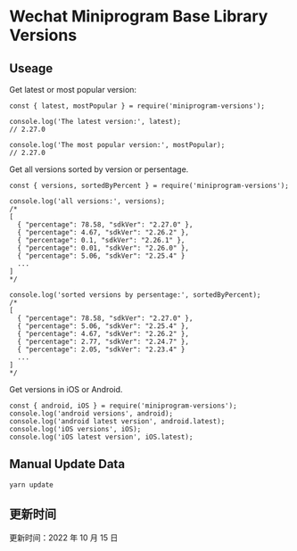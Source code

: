 
# Wechat Miniprogram Base Library Versions

## Useage

Get latest or most popular version:

```;
const { latest, mostPopular } = require('miniprogram-versions');

console.log('The latest version:', latest);
// 2.27.0

console.log('The most popular version:', mostPopular);
// 2.27.0

```

Get all versions sorted by version or persentage.

```
const { versions, sortedByPercent } = require('miniprogram-versions');

console.log('all versions:', versions);
/*
[
  { "percentage": 78.58, "sdkVer": "2.27.0" },
  { "percentage": 4.67, "sdkVer": "2.26.2" },
  { "percentage": 0.1, "sdkVer": "2.26.1" },
  { "percentage": 0.01, "sdkVer": "2.26.0" },
  { "percentage": 5.06, "sdkVer": "2.25.4" }
  ...
]
*/

console.log('sorted versions by persentage:', sortedByPercent);
/*
[
  { "percentage": 78.58, "sdkVer": "2.27.0" },
  { "percentage": 5.06, "sdkVer": "2.25.4" },
  { "percentage": 4.67, "sdkVer": "2.26.2" },
  { "percentage": 2.77, "sdkVer": "2.24.7" },
  { "percentage": 2.05, "sdkVer": "2.23.4" }
  ...
]
*/
```

Get versions in iOS or Android.

```
const { android, iOS } = require('miniprogram-versions');
console.log('android versions', android);
console.log('android latest version', android.latest);
console.log('iOS versions', iOS);
console.log('iOS latest version', iOS.latest);
```

## Manual Update Data

```
yarn update
```

## 更新时间

更新时间：2022 年 10 月 15 日
